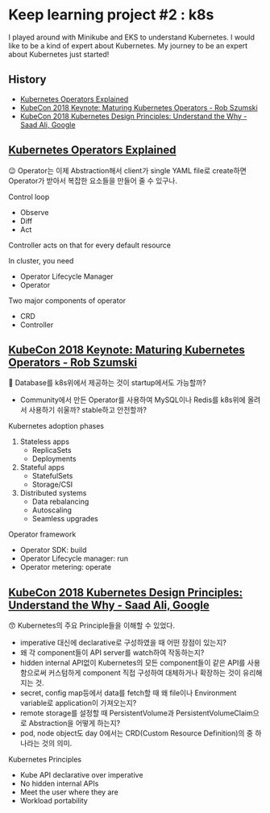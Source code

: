 # Keep learning project #2 : k8s <!-- omit in toc -->

I played around with Minikube and EKS to understand Kubernetes. I would like to be a kind of expert about Kubernetes. My journey to be an expert about Kubernetes just started!

## History <!-- omit in toc -->

- [Kubernetes Operators Explained](#kubernetes-operators-explained)
- [KubeCon 2018 Keynote: Maturing Kubernetes Operators - Rob Szumski](#kubecon-2018-keynote-maturing-kubernetes-operators---rob-szumski)
- [KubeCon 2018 Kubernetes Design Principles: Understand the Why - Saad Ali, Google](#kubecon-2018-kubernetes-design-principles-understand-the-why---saad-ali-google)

## [Kubernetes Operators Explained](https://youtu.be/i9V4oCa5f9I)

😉 Operator는 이제 Abstraction해서 client가 single YAML file로 create하면 Operator가 받아서 복잡한 요소들을 만들어 줄 수 있구나.

Control loop
- Observe
- Diff
- Act

Controller acts on that for every default resource

In cluster, you need
- Operator Lifecycle Manager
- Operator

Two major components of operator
- CRD
- Controller

## [KubeCon 2018 Keynote: Maturing Kubernetes Operators - Rob Szumski](https://youtu.be/kld1Fi8RrRQ)

🤔 Database를 k8s위에서 제공하는 것이 startup에서도 가능할까?
- Community에서 만든 Operator를 사용하여 MySQL이나 Redis를 k8s위에 올려서 사용하기 쉬울까? stable하고 안전할까?

Kubernetes adoption phases
1. Stateless apps
   - ReplicaSets
   - Deployments
2. Stateful apps
   - StatefulSets
   - Storage/CSI
3. Distributed systems
   - Data rebalancing
   - Autoscaling
   - Seamless upgrades

Operator framework
- Operator SDK: build
- Operator Lifecycle manager: run 
- Operator metering: operate

## [KubeCon 2018 Kubernetes Design Principles: Understand the Why - Saad Ali, Google](https://youtu.be/ZuIQurh_kDk)

😙 Kubernetes의 주요 Principle들을 이해할 수 있었다.
- imperative 대신에 declarative로 구성하였을 때 어떤 장점이 있는지?
- 왜 각 component들이 API server를 watch하여 작동하는지?
- hidden internal API없이 Kubernetes의 모든 component들이 같은 API를 사용함으로써 커스텀하게 component 직접 구성하여 대체하거나 확장하는 것이 유리해지는 것.
- secret, config map등에서 data를 fetch할 때 왜 file이나 Environment variable로 application이 가져오는지?
- remote storage를 설정할 때 PersistentVolume과 PersistentVolumeClaim으로 Abstraction을 어떻게 하는지?
- pod, node object도 day 0에서는 CRD(Custom Resource Definition)의 중 하나라는 것의 의미.

Kubernetes Principles
- Kube API declarative over imperative
- No hidden internal APIs
- Meet the user where they are
- Workload portability